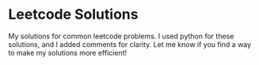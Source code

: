 # Leetcode Solutions
My solutions for common leetcode problems. I used python for these solutions, and I added comments for clarity. Let me know if you find a way to make my solutions more efficient!
